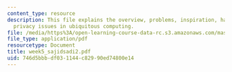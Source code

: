 ```yaml
---
content_type: resource
description: This file explains the overview, problems, inspiration, hardware and
  privacy issues in ubiquitous computing.
file: /media/https%3A/open-learning-course-data-rc.s3.amazonaws.com/mas-961-ambient-intelligence-spring-2005/746d5bbbdf031144c82990ed74800e14_week5_sajidsadi2.pdf
file_type: application/pdf
resourcetype: Document
title: week5_sajidsadi2.pdf
uid: 746d5bbb-df03-1144-c829-90ed74800e14
---
```

